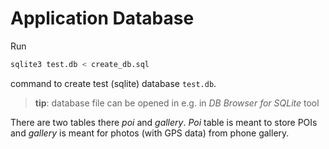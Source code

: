 # Application Database

Run

```bash
sqlite3 test.db < create_db.sql
```

command to create test (sqlite) database `test.db`.

> **tip**: database file can be opened in e.g. in *DB Browser for SQLite* tool

There are two tables there *poi* and *gallery*. *Poi* table is meant to store POIs and *gallery* is meant for photos (with GPS data) from phone gallery.
